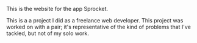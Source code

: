 This is the website for the app Sprocket.

This is a a project I did as a freelance web developer. This project was worked on with a pair; it's representative of the kind of problems that I've tackled, but not of my solo work.